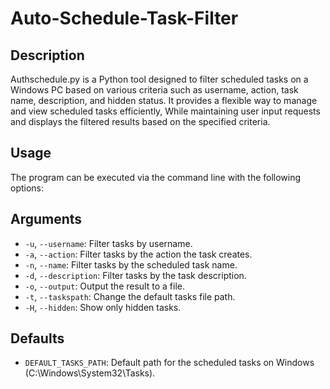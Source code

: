 # Auto-Schedule-Task-Filter

## Description
Authschedule.py is a Python tool designed to filter scheduled tasks on a Windows PC based on various criteria such as username, action, task name, description, and hidden status. It provides a flexible way to manage and view scheduled tasks efficiently, While maintaining user input requests and displays the filtered results based on the specified criteria.


## Usage
The program can be executed via the command line with the following options:


## Arguments
- `-u`, `--username`: Filter tasks by username.
- `-a`, `--action`: Filter tasks by the action the task creates.
- `-n`, `--name`: Filter tasks by the scheduled task name.
- `-d`, `--description`: Filter tasks by the task description.
- `-o`, `--output`: Output the result to a file.
- `-t`, `--taskspath`: Change the default tasks file path.
- `-H`, `--hidden`: Show only hidden tasks.

## Defaults
- `DEFAULT_TASKS_PATH`: Default path for the scheduled tasks on Windows (C:\Windows\System32\Tasks).




